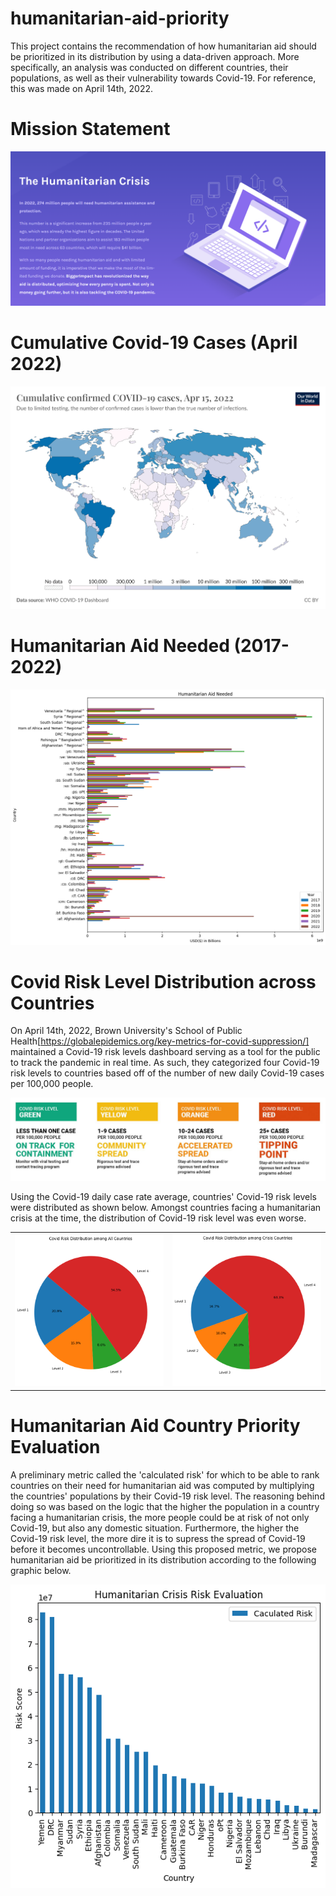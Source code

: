# humanitarian-aid-priority
This project contains the recommendation of how humanitarian aid should be prioritized in its distribution by using a data-driven approach. More specifically, an analysis was conducted on different countries, their populations, as well as their vulnerability towards Covid-19. For reference, this was made on April 14th, 2022.

# Mission Statement

<p align="center">
  <img src="figures/website_homepage.png" alt="Website_Home_Page">
</p>

# Cumulative Covid-19 Cases (April 2022)

<p align="center">
  <img src="figures/coronavirus_cumulative_cases.png" alt="Coronavirus_Cumulative_Cases">
</p>

# Humanitarian Aid Needed (2017-2022)

<p align="center">
  <img src="figures/humanitarian_aid_needed.png" alt="Humanitarian_Aid_Needed">
</p>

# Covid Risk Level Distribution across Countries

On April 14th, 2022, Brown University's School of Public Health[https://globalepidemics.org/key-metrics-for-covid-suppression/] maintained a Covid-19 risk levels dashboard serving as a tool for the public to track the pandemic in real time. As such, they categorized four Covid-19 risk levels to countries based off of the number of new daily Covid-19 cases per 100,000 people.

<p align="center">
  <img src="figures/covid_risk_levels.png" alt="Covid_Risk_Level_Framework">
</p>

Using the Covid-19 daily case rate average, countries' Covid-19 risk levels were distributed as shown below. Amongst countries facing a humanitarian crisis at the time, the distribution of Covid-19 risk level was even worse.

<p align="center">
  <table>
    <tr>
      <td>
        <img src="figures/country_covid_risk_distribution.png" alt="Country_Covid_Risk_Distribution" style="width: 350px;"/>
      </td>
      <td>
        <img src="figures/crisis_country_covid_risk_distribution.png" alt="Crisis_Country_Covid_Risk_Distribution" style="width: 350px;"/>
      </td>
    </tr>
  </table>
</p>

# Humanitarian Aid Country Priority Evaluation

A preliminary metric called the 'calculated risk' for which to be able to rank countries on their need for humanitarian aid was computed by multiplying the countries' populations  by their Covid-19 risk level. The reasoning behind doing so was based on the logic that the higher the population in a country facing a humanitarian crisis, the more people could be at risk of not only Covid-19, but also any domestic situation. Furthermore, the higher the Covid-19 risk level, the more dire it is to supress the spread of Covid-19 before it becomes uncontrollable. Using this proposed metric, we propose humanitarian aid be prioritized in its distribution according to the following graphic below.

<p align="center">
  <img src="figures/humanitarian_crisis_risk_evaluation.png" alt="Humanitarian_Crisis_Risk_Evaluation">
</p>
